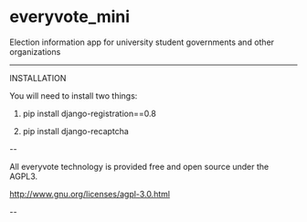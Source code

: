 everyvote_mini
==============

Election information app for university student governments and other organizations

---

INSTALLATION

You will need to install two things:

1) pip install django-registration==0.8

2) pip install django-recaptcha

--

All everyvote technology is provided free and open source under the AGPL3.

http://www.gnu.org/licenses/agpl-3.0.html

--
